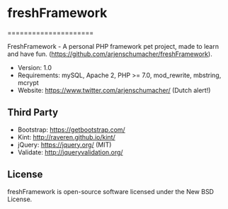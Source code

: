 # freshFramework
=====================

FreshFramework - A personal PHP framework pet project, made to learn and have fun. (https://github.com/arjenschumacher/freshFramework).

* Version: 1.0
* Requirements: mySQL, Apache 2, PHP >= 7.0, mod_rewrite, mbstring, mcrypt
* Website: https://www.twitter.com/arjenschumacher/ (Dutch alert!)

Third Party
-----------
* Bootstrap: https://getbootstrap.com/
* Kint: http://raveren.github.io/kint/
* jQuery: https://jquery.org/ (MIT)
* Validate: http://jqueryvalidation.org/

License
-------
freshFramework is open-source software licensed under the New BSD License.

